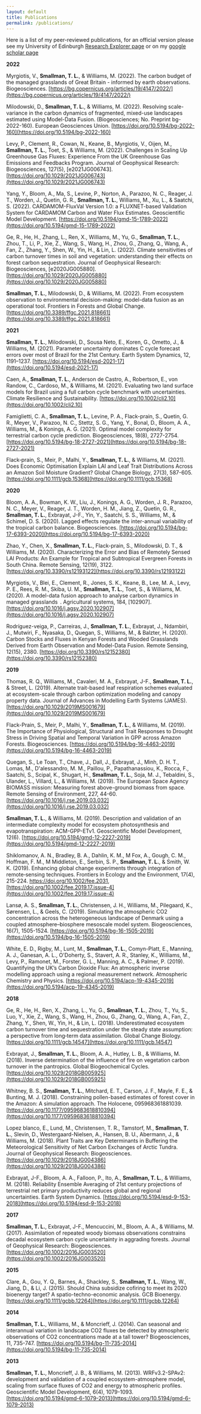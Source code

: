 ```yaml
---
layout: default
title: Publications
permalink: /publications/
---
```


Here is a list of my peer-reviewed publications, for an official version please see my University of Edinburgh [Research Explorer page](https://www.research.ed.ac.uk/en/persons/luke-smallman) or on my [google scholar page](https://scholar.google.co.uk/citations?user=gCKVfVoAAAAJ&hl=en)

**2022**

Myrgiotis, V., **Smallman, T. L.**, & Williams, M. (2022). The carbon budget of the managed grasslands of Great Britain - informed by earth observations. Biogeosciences. [https://bg.copernicus.org/articles/19/4147/2022/](https://bg.copernicus.org/articles/19/4147/2022/)

Milodowski, D., **Smallman, T. L.**, & Williams, M. (2022). Resolving scale-variance in the carbon dynamics of fragmented, mixed-use landscapes estimated using Model-Data Fusion. (Biogeosciences; No. Preprint bg-2022-160). European Geosciences Union. [https://doi.org/10.5194/bg-2022-160](https://doi.org/10.5194/bg-2022-160)

Levy, P., Clement, R., Cowan, N., Keane, B., Myrgiotis, V., Oijen, M., **Smallman, T. L.**, Toet, S., & Williams, M. (2022). Challenges in Scaling Up Greenhouse Gas Fluxes: Experience From the UK Greenhouse Gas Emissions and Feedbacks Program. Journal of Geophysical Research: Biogeosciences, 127(5), [e2021JG006743]. [https://doi.org/10.1029/2021JG006743](https://doi.org/10.1029/2021JG006743)

Yang, Y., Bloom, A., Ma, S., Levine, P., Norton, A., Parazoo, N. C., Reager, J. T., Worden, J., Quetin, G. R., **Smallman, T. L.**, Williams, M., Xu, L., & Saatchi, S. (2022). CARDAMOM-FluxVal Version 1.0: a FLUXNET-based Validation System for CARDAMOM Carbon and Water Flux Estimates. Geoscientific Model Development. [https://doi.org/10.5194/gmd-15-1789-2022](https://doi.org/10.5194/gmd-15-1789-2022)

Ge, R., He, H., Zhang, L., Ren, X., Williams, M., Yu, G., **Smallman, T. L.**, Zhou, T., Li, P., Xie, Z., Wang, S., Wang, H., Zhou, G., Zhang, Q., Wang, A., Fan, Z., Zhang, Y., Shen, W., Yin, H., & Lin, L. (2022). Climate sensitivities of carbon turnover times in soil and vegetation: understanding their effects on forest carbon sequestration. Journal of Geophysical Research: Biogeosciences, [e2020JG005880]. [https://doi.org/10.1029/2020JG005880](https://doi.org/10.1029/2020JG005880)

**Smallman, T. L.**, Milodowski, D., & Williams, M. (2022). From ecosystem observation to environmental decision-making: model-data fusion as an operational tool. Frontiers in Forests and Global Change. [https://doi.org/10.3389/ffgc.2021.818661](https://doi.org/10.3389/ffgc.2021.818661)

**2021**

**Smallman, T. L.**, Milodowski, D., Sousa Neto, E., Koren, G., Ometto, J., & Williams, M. (2021). Parameter uncertainty dominates C cycle forecast errors over most of Brazil for the 21st Century. Earth System Dynamics, 12, 1191–1237. [https://doi.org/10.5194/esd-2021-17](https://doi.org/10.5194/esd-2021-17)

Caen, A., **Smallman, T. L.**, Anderson de Castro, A., Robertson, E., von Randow, C., Cardoso, M., & Williams, M. (2021). Evaluating two land surface models for Brazil using a full carbon cycle benchmark with uncertainties. Climate Resilience and Sustainability. [https://doi.org/10.1002/cli2.10](https://doi.org/10.1002/cli2.10)

Famiglietti, C. A., **Smallman, T. L.**, Levine, P. A., Flack-prain, S., Quetin, G. R., Meyer, V., Parazoo, N. C., Stettz, S. G., Yang, Y., Bonal, D., Bloom, A. A., Williams, M., & Konings, A. G. (2021). Optimal model complexity for terrestrial carbon cycle prediction. Biogeosciences, 18(8), 2727-2754. [https://doi.org/10.5194/bg-18-2727-2021](https://doi.org/10.5194/bg-18-2727-2021)

Flack‐prain, S., Meir, P., Malhi, Y., **Smallman, T. L.**, & Williams, M. (2021). Does Economic Optimisation Explain LAI and Leaf Trait Distributions Across an Amazon Soil Moisture Gradient? Global Change Biology, 27(3), 587-605. [https://doi.org/10.1111/gcb.15368](https://doi.org/10.1111/gcb.15368)

**2020**

Bloom, A. A., Bowman, K. W., Liu, J., Konings, A. G., Worden, J. R., Parazoo, N. C., Meyer, V., Reager, J. T., Worden, H. M., Jiang, Z., Quetin, G. R., **Smallman, T. L.**, Exbrayat, J-F., Yin, Y., Saatchi, S. S., Williams, M., & Schimel, D. S. (2020). Lagged effects regulate the inter-annual variability of the tropical carbon balance. Biogeosciences. [https://doi.org/10.5194/bg-17-6393-2020](https://doi.org/10.5194/bg-17-6393-2020)

Zhao, Y., Chen, X., **Smallman, T. L.**, Flack-prain, S., Milodowski, D. T., & Williams, M. (2020). Characterizing the Error and Bias of Remotely Sensed LAI Products: An Example for Tropical and Subtropical Evergreen Forests in South China. Remote Sensing, 12(19), 3122. [https://doi.org/10.3390/rs12193122](https://doi.org/10.3390/rs12193122)

Myrgiotis, V., Blei, E., Clement, R., Jones, S. K., Keane, B., Lee, M. A., Levy, P. E., Rees, R. M., Skiba, U. M., **Smallman, T. L.**, Toet, S., & Williams, M. (2020). A model-data fusion approach to analyse carbon dynamics in managed grasslands  . Agricultural systems, 184, [102907]. [https://doi.org/10.1016/j.agsy.2020.102907](https://doi.org/10.1016/j.agsy.2020.102907)

Rodríguez-veiga, P., Carreiras, J., **Smallman, T. L.**, Exbrayat, J., Ndambiri, J., Mutwiri, F., Nyasaka, D., Quegan, S., Williams, M., & Balzter, H. (2020). Carbon Stocks and Fluxes in Kenyan Forests and Wooded Grasslands Derived from Earth Observation and Model-Data Fusion. Remote Sensing, 12(15), 2380. [https://doi.org/10.3390/rs12152380](https://doi.org/10.3390/rs12152380)

**2019**

Thomas, R. Q., Williams, M., Cavaleri, M. A., Exbrayat, J-F., **Smallman, T. L.**, & Street, L. (2019). Alternate trait-based leaf respiration schemes evaluated at ecosystem-scale through carbon optimization modeling and canopy property data. Journal of Advances in Modelling Earth Systems (JAMES). [https://doi.org/10.1029/2019MS001679](https://doi.org/10.1029/2019MS001679)

Flack-Prain, S., Meir, P., Malhi, Y., **Smallman, T. L.**, & Williams, M. (2019). The Importance of Physiological, Structural and Trait Responses to Drought Stress in Driving Spatial and Temporal Variation in GPP across Amazon Forests. Biogeosciences. [https://doi.org/10.5194/bg-16-4463-2019](https://doi.org/10.5194/bg-16-4463-2019)

Quegan, S., Le Toan, T., Chave, J., Dall, J., Exbrayat, J., Minh, D. H. T., Lomas, M., D'alessandro, M. M., Paillou, P., Papathanassiou, K., Rocca, F., Saatchi, S., Scipal, K., Shugart, H., **Smallman, T. L.**, Soja, M. J., Tebaldini, S., Ulander, L., Villard, L., & Williams, M. (2019). The European Space Agency BIOMASS mission: Measuring forest above-ground biomass from space. Remote Sensing of Environment, 227, 44-60. [https://doi.org/10.1016/j.rse.2019.03.032](https://doi.org/10.1016/j.rse.2019.03.032)

**Smallman, T. L.**, & Williams, M. (2019). Description and validation of an intermediate complexity model for ecosystem photosynthesis and evapotranspiration: ACM-GPP-ETv1. Geoscientific Model Development, 12(6). [https://doi.org/10.5194/gmd-12-2227-2019](https://doi.org/10.5194/gmd-12-2227-2019)

Shiklomanov, A. N., Bradley, B. A., Dahlin, K. M., M Fox, A., Gough, C. M., Hoffman, F. M., M Middleton, E., Serbin, S. P., **Smallman, T. L.**, & Smith, W. K. (2019). Enhancing global change experiments through integration of remote‐sensing techniques. Frontiers in Ecology and the Environment, 17(4), 215-224. https://doi.org/10.1002/fee.2031, [https://doi.org/10.1002/fee.2019.17.issue-4](https://doi.org/10.1002/fee.2019.17.issue-4)

Lansø, A. S., **Smallman, T. L.**, Christensen, J. H., Williams, M., Pilegaard, K., Sørensen, L., & Geels, C. (2019). Simulating the atmospheric CO2 concentration across the heterogeneous landscape of Denmark using a coupled atmosphere–biosphere mesoscale model system. Biogeosciences, 16(7), 1505-1524. [https://doi.org/10.5194/bg-16-1505-2019](https://doi.org/10.5194/bg-16-1505-2019)

White, E. D., Rigby, M., Lunt, M., **Smallman, T. L.**, Comyn-Platt, E., Manning, A. J., Ganesan, A. L., O'Doherty, S., Stavert, A. R., Stanley, K., Williams, M., Levy, P., Ramonet, M., Forster, G. L., Manning, A. C., & Palmer, P. (2019). Quantifying the UK’s Carbon Dioxide Flux: An atmospheric inverse modelling approach using a regional measurement network. Atmospheric Chemistry and Physics. [https://doi.org/10.5194/acp-19-4345-2019](https://doi.org/10.5194/acp-19-4345-2019)

**2018**

Ge, R., He, H., Ren, X., Zhang, L., Yu, G., **Smallman, T. L.**, Zhou, T., Yu, S., Luo, Y., Xie, Z., Wang, S., Wang, H., Zhou, G., Zhang, Q., Wang, A., Fan, Z., Zhang, Y., Shen, W., Yin, H., & Lin, L. (2018). Underestimated ecosystem carbon turnover time and sequestration under the steady state assumption: a perspective from long‐term data assimilation. Global Change Biology. [https://doi.org/10.1111/gcb.14547](https://doi.org/10.1111/gcb.14547)

Exbrayat, J., **Smallman, T. L.**, Bloom, A. A., Hutley, L. B., & Williams, M. (2018). Inverse determination of the influence of fire on vegetation carbon turnover in the pantropics. Global Biogeochemical Cycles. [https://doi.org/10.1029/2018GB005925](https://doi.org/10.1029/2018GB005925)

Whitney, B. S., **Smallman, T. L.**, Mitchard, E. T., Carson, J. F., Mayle, F. E., & Bunting, M. J. (2018). Constraining pollen-based estimates of forest cover in the Amazon: A simulation approach. The Holocene, 095968361881039. [https://doi.org/10.1177/0959683618810394](https://doi.org/10.1177/0959683618810394)

Lopez blanco, E., Lund, M., Christensen, T. R., Tamstorf, M., **Smallman, T. L.**, Slevin, D., Westergaard-Nielsen, A., Hansen, B. U., Abermann, J., & Williams, M. (2018). Plant Traits are Key Determinants in Buffering the Meteorological Sensitivity of Net Carbon Exchanges of Arctic Tundra. Journal of Geophysical Research: Biogeosciences. [https://doi.org/10.1029/2018JG004386](https://doi.org/10.1029/2018JG004386)

Exbrayat, J-F., Bloom, A. A., Falloon, P., Ito, A., **Smallman, T. L.**, & Williams, M. (2018). Reliability Ensemble Averaging of 21st century projections of terrestrial net primary productivity reduces global and regional uncertainties. Earth System Dynamics. [https://doi.org/10.5194/esd-9-153-2018](https://doi.org/10.5194/esd-9-153-2018)

**2017**

**Smallman, T. L.**, Exbrayat, J-F., Mencuccini, M., Bloom, A. A., & Williams, M. (2017). Assimilation of repeated woody biomass observations constrains decadal ecosystem carbon cycle uncertainty in aggrading forests. Journal of Geophysical Research: Biogeosciences. [https://doi.org/10.1002/2016JG003520](https://doi.org/10.1002/2016JG003520)

**2015**

Clare, A., Gou, Y. Q., Barnes, A., Shackley, S., **Smallman, T. L.**, Wang, W., Jiang, D., & Li, J. (2015). Should China subsidize cofiring to meet its 2020 bioenergy target? A spatio-techno-economic analysis. GCB Bioenergy. [https://doi.org/10.1111/gcbb.12264](https://doi.org/10.1111/gcbb.12264)

**2014**

**Smallman, T. L.**, Williams, M., & Moncrieff, J. (2014). Can seasonal and interannual variation in landscape CO2 fluxes be detected by atmospheric observations of CO2 concentrations made at a tall tower? Biogeosciences, 11, 735-747. [https://doi.org/10.5194/bg-11-735-2014](https://doi.org/10.5194/bg-11-735-2014)

**2013**

**Smallman, T. L.**, Moncrieff, J. B., & Williams, M. (2013). WRFv3.2-SPAv2: development and validation of a coupled ecosystem-atmosphere model, scaling from surface fluxes of CO2 and energy to atmospheric profiles. Geoscientific Model Development, 6(4), 1079-1093. [https://doi.org/10.5194/gmd-6-1079-2013](https://doi.org/10.5194/gmd-6-1079-2013)

